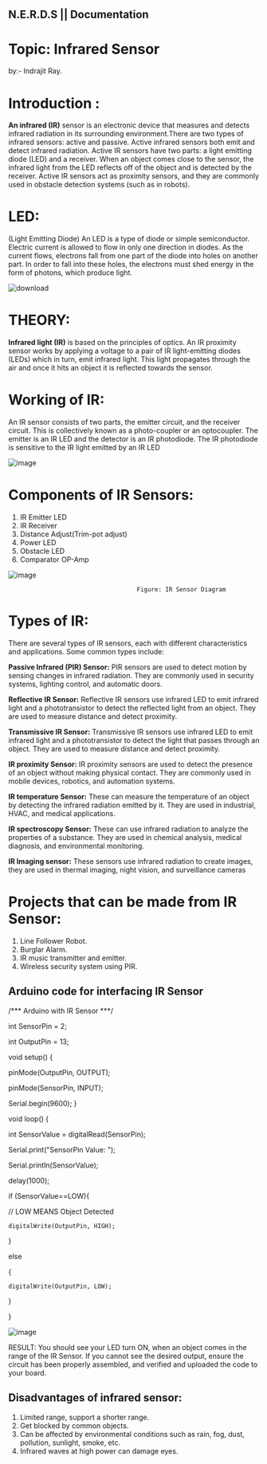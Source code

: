 ## N.E.R.D.S ||  Documentation
# Topic: Infrared Sensor                                               
by:- Indrajit Ray.
## 
# Introduction :
**An infrared (IR)** sensor is an electronic device that measures and detects infrared radiation in its surrounding environment.There are two types of infrared sensors: active and passive. Active infrared sensors both emit and detect infrared radiation. Active IR sensors have two parts: a light emitting diode (LED) and a receiver. When an object comes close to the sensor, the infrared light from the LED reflects off of the object and is detected by the receiver. Active IR sensors act as proximity sensors, and they are commonly used in obstacle detection systems (such as in robots).

# LED:
(Light Emitting Diode) An  LED is a type of diode or simple semiconductor. Electric current is allowed to flow in only one direction in diodes. As the current flows, electrons fall from one part of the diode into holes on another part. In order to fall into these holes, the electrons must shed energy in the form of photons, which produce light.

![download](https://user-images.githubusercontent.com/97835920/221942877-da896472-7ac8-46b8-a240-b4a01aa2597b.jpg)


# THEORY:
**Infrared light (IR)** is based on the principles of optics. An IR proximity sensor works by applying a voltage to a pair of IR light-emitting diodes (LEDs) which in turn, emit infrared light. This light propagates through the air and once it hits an object it is reflected towards the sensor.

# Working of IR:
An IR sensor consists of two parts, the emitter circuit, and the receiver circuit. This is collectively known as a photo-coupler or an optocoupler.
The emitter is an IR LED and the detector is an IR photodiode. The IR photodiode is sensitive to the IR light emitted by an IR LED

![image](https://user-images.githubusercontent.com/97835920/221944398-9620bea3-135b-479a-bfd1-7f173233ffb9.png)



# Components of IR Sensors:
1. IR Emitter LED
2. IR Receiver
3. Distance Adjust(Trim-pot adjust)
4. Power LED
5. Obstacle LED
6. Comparator OP-Amp

 ![image](https://user-images.githubusercontent.com/97835920/221944748-c17380bc-12f4-4a62-a5eb-a2a62009b381.png)
 



                                        Figure: IR Sensor Diagram


# Types of IR:
There are several types of IR sensors, each with different characteristics and applications. Some common types include:

**Passive Infrared (PIR) Sensor:** PIR sensors are used to detect motion by sensing changes in infrared radiation. They are commonly used in security systems, lighting control, and automatic doors.

**Reflective IR Sensor:** Reflective IR sensors use infrared LED to emit infrared light and a phototransistor to detect the reflected light from an object. They are used to measure distance and detect proximity.

**Transmissive IR Sensor:** Transmissive IR sensors use infrared LED to emit infrared light and a phototransistor to detect the light that passes through an object. They are used to measure distance and detect proximity.

**IR proximity Sensor:** IR proximity sensors are used to detect the presence of an object without making physical contact. They are commonly used in mobile devices, robotics, and automation systems.

**IR temperature Sensor:** These can measure the temperature of an object by detecting the infrared radiation emitted by it. They are used in industrial, HVAC, and medical applications.

**IR spectroscopy Sensor:** These can use infrared radiation to analyze the properties of a substance. They are used in chemical analysis, medical diagnosis, and environmental monitoring.

**IR Imaging sensor:** These sensors use infrared radiation to create images, they are used in thermal imaging, night vision, and surveillance cameras

# Projects that can be made from IR Sensor:
1. Line Follower Robot.
2. Burglar Alarm.
3. IR music transmitter and emitter.
4. Wireless security system using PIR.

 ##  Arduino code for interfacing IR Sensor
/*** Arduino with IR Sensor ***/

int SensorPin = 2;

int OutputPin = 13;

void setup() {

  pinMode(OutputPin, OUTPUT);
  
  pinMode(SensorPin, INPUT);
  
  Serial.begin(9600);
}

void loop() {

  int SensorValue = digitalRead(SensorPin);
  
  Serial.print("SensorPin Value: ");
  
  Serial.println(SensorValue);
  
  delay(1000);
  
   if (SensorValue==LOW){
   
 // LOW MEANS Object Detected
 
    digitalWrite(OutputPin, HIGH);
  }
  
  else
  
  {
  
    digitalWrite(OutputPin, LOW); 
    
  }
  
}

![image](https://user-images.githubusercontent.com/97835920/221945180-148aee87-407b-4aa4-8970-e409fee38d78.png)

RESULT: You should see your LED turn ON, when an object comes in the range of the IR Sensor. If you cannot see the desired output, ensure the circuit has been properly assembled, and verified and uploaded the code to your board.

## Disadvantages of infrared sensor:

1. Limited range, support a shorter range.
2. Get blocked by common objects.
3. Can be affected by environmental conditions such as rain, fog, dust, pollution, sunlight, smoke, etc.
4. Infrared waves at high power can damage eyes.
